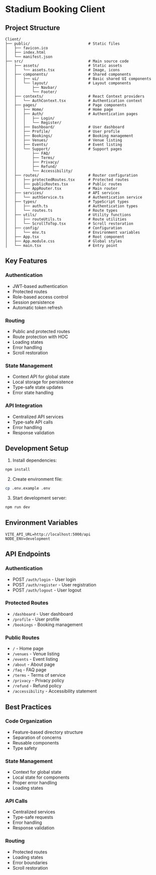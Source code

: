 # Stadium Booking Client

## Project Structure
```
Client/
├── public/                          # Static files
│   ├── favicon.ico
│   ├── index.html
│   └── manifest.json
├── src/                             # Main source code
│   ├── assets/                      # Static assets
│   │   └── assets.tsx               # Image, icons
│   ├── components/                  # Shared components
│   │   ├── ui/                      # Basic shared UI components
│   │   └── layout/                  # Layout components
│   │       ├── Navbar/
│   │       └── Footer/
│   ├── contexts/                    # React Context providers
│   │   └── AuthContext.tsx          # Authentication context
│   ├── pages/                       # Page components
│   │   ├── Home/                    # Home page
│   │   ├── Auth/                    # Authentication pages
│   │   │   ├── Login/
│   │   │   └── Register/
│   │   ├── Dashboard/               # User dashboard
│   │   ├── Profile/                 # User profile
│   │   ├── Bookings/                # Booking management
│   │   ├── Venues/                  # Venue listing
│   │   ├── Events/                  # Event listing
│   │   └── Support/                 # Support pages
│   │       ├── FAQ/
│   │       ├── Terms/
│   │       ├── Privacy/
│   │       ├── Refund/
│   │       └── Accessibility/
│   ├── routes/                      # Router configuration
│   │   ├── protectedRoutes.tsx      # Protected routes
│   │   ├── publicRoutes.tsx         # Public routes
│   │   └── AppRouter.tsx            # Main router
│   ├── services/                    # API services
│   │   └── authService.ts           # Authentication service
│   ├── types/                       # TypeScript types
│   │   ├── auth.ts                  # Authentication types
│   │   └── routes.ts                # Route types
│   ├── utils/                       # Utility functions
│   │   ├── routeUtils.ts            # Route utilities
│   │   └── ScrollToTop.tsx          # Scroll restoration
│   ├── config/                      # Configuration
│   │   └── env.ts                   # Environment variables
│   ├── App.tsx                      # Root component
│   ├── App.module.css               # Global styles
│   └── main.tsx                     # Entry point
```

## Key Features

### Authentication
- JWT-based authentication
- Protected routes
- Role-based access control
- Session persistence
- Automatic token refresh

### Routing
- Public and protected routes
- Route protection with HOC
- Loading states
- Error handling
- Scroll restoration

### State Management
- Context API for global state
- Local storage for persistence
- Type-safe state updates
- Error state handling

### API Integration
- Centralized API services
- Type-safe API calls
- Error handling
- Response validation

## Development Setup

1. Install dependencies:
```bash
npm install
```

2. Create environment file:
```bash
cp .env.example .env
```

3. Start development server:
```bash
npm run dev
```

## Environment Variables
```env
VITE_API_URL=http://localhost:5000/api
NODE_ENV=development
```

## API Endpoints

### Authentication
- POST `/auth/login` - User login
- POST `/auth/register` - User registration
- POST `/auth/logout` - User logout

### Protected Routes
- `/dashboard` - User dashboard
- `/profile` - User profile
- `/bookings` - Booking management

### Public Routes
- `/` - Home page
- `/venues` - Venue listing
- `/events` - Event listing
- `/about` - About page
- `/faq` - FAQ page
- `/terms` - Terms of service
- `/privacy` - Privacy policy
- `/refund` - Refund policy
- `/accessibility` - Accessibility statement

## Best Practices

### Code Organization
- Feature-based directory structure
- Separation of concerns
- Reusable components
- Type safety

### State Management
- Context for global state
- Local state for components
- Proper error handling
- Loading states

### API Calls
- Centralized services
- Type-safe requests
- Error handling
- Response validation

### Routing
- Protected routes
- Loading states
- Error boundaries
- Scroll restoration